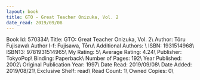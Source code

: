 ```yaml
---
layout: book
title: GTO - Great Teacher Onizuka, Vol. 2
date_read: 2019/09/08
---
```


Book Id: 570334\ 
Title: GTO: Great Teacher Onizuka, Vol. 2\ 
Author: Tōru Fujisawa\ 
Author l-f: Fujisawa, Tōru\ 
Additional Authors: \ 
ISBN: 1931514968\ 
ISBN13: 9781931514965\ 
My Rating: 5\ 
Average Rating: 4.24\ 
Publisher: TokyoPop\ 
Binding: Paperback\ 
Number of Pages: 192\ 
Year Published: 2002\ 
Original Publication Year: 1997\ 
Date Read: 2019/09/08\ 
Date Added: 2019/08/21\ 
Exclusive Shelf: read\ 
Read Count: 1\ 
Owned Copies: 0\ 

